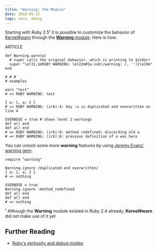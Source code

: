 ```yaml
---
title: "Warning: The Module"
date: 2018-05-15
tags: core, debug
---
```


Starting with Ruby 2.5¹ it is possible to customize the behavior of [Kernel#warn](https://ruby-doc.org/core/Kernel.html#method-i-warn) through the [**Warning** module](https://ruby-doc.org/core/Warning.html). Here is how:

ARTICLE

    def Warning.warn(w)
      # super calls the original behavior, which is printing to $stderr
      super "\e[31;1mRUBY WARNING: \e[22m#{w.sub(/warning: /, '')}\e[0m"
    end

    # # #
    # examples

    warn "test"
    # => RUBY WARNING: test

    { a: 1, a: 2 }
    # => RUBY WARNING: (irb):4: key :a is duplicated and overwritten on line 4

    $VERBOSE = true # shows level 2 warnings
    def a() end
    def a() end
    # => RUBY WARNING: (irb):8: method redefined; discarding old a
    # => RUBY WARNING: (irb):6: previous definition of a was here

You can unlock some more **warning** features by using [Jeremy Evans' warning gem](https://github.com/jeremyevans/ruby-warning/):

    require "warning"

    Warning.ignore /duplicated and overwritten/
    { a: 1, a: 2 }
    # => nothing

    $VERBOSE = true
    Warning.ignore :method_redefined
    def a() end
    def a() end
    # => nothing

¹ Although the **Warning** module existed in Ruby 2.4 already, **Kernel#warn** did not make use of it yet

## Further Reading

- [Ruby's verbosity and debug modes](/3-ruby-can-you-speak-louder.html#command-line-options-for-debug-modes)
